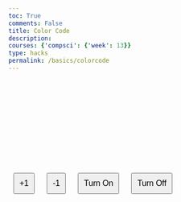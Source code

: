 ```yaml
---
toc: True
comments: False
title: Color Code
description: 
courses: {'compsci': {'week': 13}}
type: hacks
permalink: /basics/colorcode
---
```


<head>
    <title>RGB Color Selector</title>
    <style>
        .button-container {
            display: flex;
            justify-content: center;
            margin-top: 20px;
        }
        .button-container button {
            height: 40px;
            margin: 5px;
        }
        #color-display {
            width: 200px;
            height: 200px;
            margin-top: 20px;
            border: 1px solid black;
        }

    </style>
    <script>
        function updateColor() {
            var red = parseInt(document.getElementById('red').value, 2);
            var green = parseInt(document.getElementById('green').value, 2);
            var blue = parseInt(document.getElementById('blue').value, 2);

            var colorDisplay = document.getElementById('color-display');
            colorDisplay.style.backgroundColor = `rgb(${red}, ${green}, ${blue})`;
        }

        function setBinaryValue(buttonId) {
            var button = document.getElementById(buttonId);
            if (button.innerHTML === "0") {
                button.innerHTML = "1";
            } else {
                button.innerHTML = "0";
            }
            updateBinaryValue();
            updateColor();
        }

        function updateBinaryValue() {
            var redBinary = "";
            var greenBinary = "";
            var blueBinary = "";

            for (var i = 0; i < 8; i++) {
                redBinary += document.getElementById('r' + i).innerHTML;
                greenBinary += document.getElementById('g' + i).innerHTML;
                blueBinary += document.getElementById('b' + i).innerHTML;
            }

            document.getElementById('red').value = redBinary;
            document.getElementById('green').value = greenBinary;
            document.getElementById('blue').value = blueBinary;
        }
    </script>

</head>
<body>
    <h1>RGB Color Selector</h1>
    <div class="button-container">
        <h3>Red</h3>
        <div id="red-buttons">
            <!-- Red Binary Buttons -->
            <!-- Assigning IDs r0, r1, ..., r7 to these buttons -->
            <button class="button" id="r0" onclick="setBinaryValue('r0')">0</button>
            <button class="button" id="r1" onclick="setBinaryValue('r1')">0</button>
            <button class="button" id="r2" onclick="setBinaryValue('r2')">0</button>
            <button class="button" id="r3" onclick="setBinaryValue('r3')">0</button>
            <button class="button" id="r4" onclick="setBinaryValue('r4')">0</button>
            <button class="button" id="r5" onclick="setBinaryValue('r5')">0</button>
            <button class="button" id="r6" onclick="setBinaryValue('r6')">0</button>
            <button class="button" id="r7" onclick="setBinaryValue('r7')">0</button>
        </div>
    </div>
    <div class="button-container">
        <h3>Green</h3>
        <div id="green-buttons">
            <!-- Green Binary Buttons -->
            <!-- Assigning IDs g0, g1, ..., g7 to these buttons -->
            <button class="button" id="g0" onclick="setBinaryValue('g0')">0</button>
            <button class="button" id="g1" onclick="setBinaryValue('g1')">0</button>
            <button class="button" id="g2" onclick="setBinaryValue('g2')">0</button>
            <button class="button" id="g3" onclick="setBinaryValue('g3')">0</button>
            <button class="button" id="g4" onclick="setBinaryValue('g4')">0</button>
            <button class="button" id="g5" onclick="setBinaryValue('g5')">0</button>
            <button class="button" id="g6" onclick="setBinaryValue('g6')">0</button>
            <button class="button" id="g7" onclick="setBinaryValue('g7')">0</button>
        </div>
    </div>
    <div class="button-container">
        <h3>Blue</h3>
        <div id="blue-buttons">
            <!-- Blue Binary Buttons -->
            <!-- Assigning IDs b0, b1, ..., b7 to these buttons -->
            <button class="button" id="b0" onclick="setBinaryValue('b0')">0</button>
            <button class="button" id="b1" onclick="setBinaryValue('b1')">0</button>
            <button class="button" id="b2" onclick="setBinaryValue('b2')">0</button>
            <button class="button" id="b3" onclick="setBinaryValue('b3')">0</button>
            <button class="button" id="b4" onclick="setBinaryValue('b4')">0</button>
            <button class="button" id="b5" onclick="setBinaryValue('b5')">0</button>
            <button class="button" id="b6" onclick="setBinaryValue('b6')">0</button>
            <button class="button" id="b7" onclick="setBinaryValue('b7')">0</button>
        </div>
    </div>
    <!-- Displaying the color based on the selected RGB values -->
    <div class="color-result" id="color-display"></div>
    <!-- Hidden input fields to store binary values -->
    <input type="hidden" id="red" value="00000000">
    <input type="hidden" id="green" value="00000000">
    <input type="hidden" id="blue" value="00000000">
</body>
</html>

# LIGHTBULBS

<head>
    <meta charset="utf-8">
    <meta name="viewport" content="width=device-width, initial-scale=1.0">
    <title>Light Bulb Simulator</title>
    <style>
        #lightbulb {
            width: 100px;
            height: 150px;
            background-image: url('lightbulb.png'); /* Replace with your lightbulb image file */
            background-size: cover;
            margin: 20px;
        }
        button {
            margin: 10px;
            padding: 10px;
            font-size: 16px;
        }
    </style>
<head>
    <meta charset="utf-8">
    <meta name="viewport" content="width=device-width, initial-scale=1.0">
    <title>Light Bulb Simulator</title>
    <style>
        #lightbulb {
            width: 100px;
            height: 150px;
            background: url('lightbulb.png') no-repeat center center; /* Replace with your lightbulb image file */
            background-size: contain;
            margin: 20px;
        }
        button {
            margin: 10px;
            padding: 10px;
            font-size: 16px;
        }
    </style>
</head>
<body>

<div id="lightbulb"></div>

<button class="button" onclick="incrementState()">+1</button>
<button class="button" onclick="decrementState()">-1</button>
<button class="button" onclick="turnOn()">Turn On</button>
<button class="button" onclick="turnOff()">Turn Off</button>

<script>
    let lightbulbState = 0;  // 0 for Off, 1 for On
    const lightbulb = document.getElementById('lightbulb');

    function updateLightbulb() {
        if (lightbulbState === 1) {
            lightbulb.style.background = "url('lightbulb.png') no-repeat center center";  // Replace with your lightbulb image file
        } else {
            lightbulb.style.background = "none";
        }
    }

    function incrementState() {
        lightbulbState += 1;
        updateLightbulb();
    }

    function decrementState() {
        if (lightbulbState > 0) {
            lightbulbState -= 1;
            updateLightbulb();
        }
    }

    function turnOn() {
        lightbulbState = 1;
        updateLightbulb();
    }

    function turnOff() {
        lightbulbState = 0;
        updateLightbulb();
    }
</script>

</body>